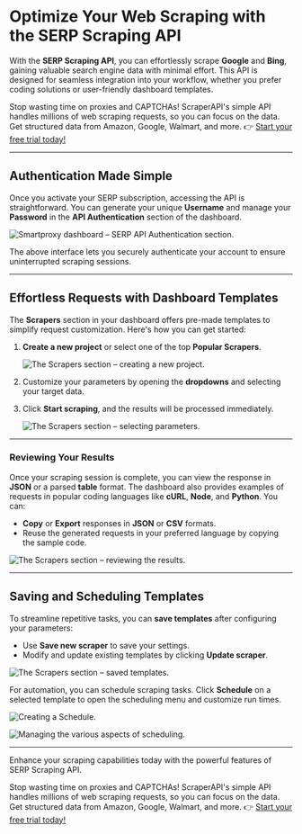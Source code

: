 # Optimize Your Web Scraping with the SERP Scraping API

With the **SERP Scraping API**, you can effortlessly scrape **Google** and **Bing**, gaining valuable search engine data with minimal effort. This API is designed for seamless integration into your workflow, whether you prefer coding solutions or user-friendly dashboard templates.

Stop wasting time on proxies and CAPTCHAs! ScraperAPI's simple API handles millions of web scraping requests, so you can focus on the data. Get structured data from Amazon, Google, Walmart, and more. 👉 [Start your free trial today!](https://bit.ly/Scraperapi)

---

## Authentication Made Simple

Once you activate your SERP subscription, accessing the API is straightforward. You can generate your unique **Username** and manage your **Password** in the **API Authentication** section of the dashboard.

![Smartproxy dashboard – SERP API Authentication section.](https://files.readme.io/af8980b-Screenshot_2024-04-03_at_10.19.48.png)

The above interface lets you securely authenticate your account to ensure uninterrupted scraping sessions.

---

## Effortless Requests with Dashboard Templates

The **Scrapers** section in your dashboard offers pre-made templates to simplify request customization. Here's how you can get started:

1. **Create a new project** or select one of the top **Popular Scrapers**.
   
   ![The Scrapers section – creating a new project.](https://files.readme.io/02876b5-image.png)
   
2. Customize your parameters by opening the **dropdowns** and selecting your target data.

3. Click **Start scraping**, and the results will be processed immediately.

   ![The Scrapers section – selecting parameters.](https://files.readme.io/64babed-Smartproxy_-_Scraper_2024-05-28_at_4.46.34_PM.jpg)

---

### Reviewing Your Results

Once your scraping session is complete, you can view the response in **JSON** or a parsed **table** format. The dashboard also provides examples of requests in popular coding languages like **cURL**, **Node**, and **Python**. You can:

- **Copy** or **Export** responses in **JSON** or **CSV** formats.
- Reuse the generated requests in your preferred language by copying the sample code.

![The Scrapers section – reviewing the results.](https://files.readme.io/1ef2e95-Zight_Recording_2024-05-28_at_05.07.44_PM.gif)

---

## Saving and Scheduling Templates

To streamline repetitive tasks, you can **save templates** after configuring your parameters:

- Use **Save new scraper** to save your settings.
- Modify and update existing templates by clicking **Update scraper**.

![The Scrapers section – saved templates.](https://files.readme.io/f54c23d-image.png)

For automation, you can schedule scraping tasks. Click **Schedule** on a selected template to open the scheduling menu and customize run times.

![Creating a Schedule.](https://files.readme.io/7294e13-Smartproxy_-_Scraper_2024-05-28_at_5.46.17_PM.jpg)

![Managing the various aspects of scheduling.](https://files.readme.io/93d8e63-image.png)

---

Enhance your scraping capabilities today with the powerful features of SERP Scraping API.

Stop wasting time on proxies and CAPTCHAs! ScraperAPI's simple API handles millions of web scraping requests, so you can focus on the data. Get structured data from Amazon, Google, Walmart, and more. 👉 [Start your free trial today!](https://bit.ly/Scraperapi)
